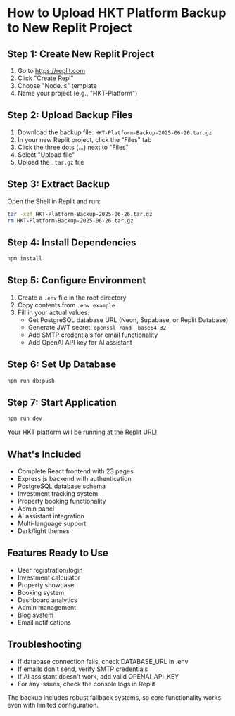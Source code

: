 # How to Upload HKT Platform Backup to New Replit Project

## Step 1: Create New Replit Project
1. Go to https://replit.com
2. Click "Create Repl"
3. Choose "Node.js" template
4. Name your project (e.g., "HKT-Platform")

## Step 2: Upload Backup Files
1. Download the backup file: `HKT-Platform-Backup-2025-06-26.tar.gz`
2. In your new Replit project, click the "Files" tab
3. Click the three dots (...) next to "Files" 
4. Select "Upload file"
5. Upload the `.tar.gz` file

## Step 3: Extract Backup
Open the Shell in Replit and run:
```bash
tar -xzf HKT-Platform-Backup-2025-06-26.tar.gz
rm HKT-Platform-Backup-2025-06-26.tar.gz
```

## Step 4: Install Dependencies
```bash
npm install
```

## Step 5: Configure Environment
1. Create a `.env` file in the root directory
2. Copy contents from `.env.example` 
3. Fill in your actual values:
   - Get PostgreSQL database URL (Neon, Supabase, or Replit Database)
   - Generate JWT secret: `openssl rand -base64 32`
   - Add SMTP credentials for email functionality
   - Add OpenAI API key for AI assistant

## Step 6: Set Up Database
```bash
npm run db:push
```

## Step 7: Start Application
```bash
npm run dev
```

Your HKT platform will be running at the Replit URL!

## What's Included
- Complete React frontend with 23 pages
- Express.js backend with authentication
- PostgreSQL database schema
- Investment tracking system
- Property booking functionality
- Admin panel
- AI assistant integration
- Multi-language support
- Dark/light themes

## Features Ready to Use
- User registration/login
- Investment calculator
- Property showcase
- Booking system
- Dashboard analytics
- Admin management
- Blog system
- Email notifications

## Troubleshooting
- If database connection fails, check DATABASE_URL in .env
- If emails don't send, verify SMTP credentials
- If AI assistant doesn't work, add valid OPENAI_API_KEY
- For any issues, check the console logs in Replit

The backup includes robust fallback systems, so core functionality works even with limited configuration.